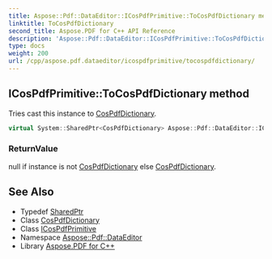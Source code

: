 ```yaml
---
title: Aspose::Pdf::DataEditor::ICosPdfPrimitive::ToCosPdfDictionary method
linktitle: ToCosPdfDictionary
second_title: Aspose.PDF for C++ API Reference
description: 'Aspose::Pdf::DataEditor::ICosPdfPrimitive::ToCosPdfDictionary method. Tries cast this instance to CosPdfDictionary in C++.'
type: docs
weight: 200
url: /cpp/aspose.pdf.dataeditor/icospdfprimitive/tocospdfdictionary/
---
```

## ICosPdfPrimitive::ToCosPdfDictionary method


Tries cast this instance to [CosPdfDictionary](../../cospdfdictionary/).

```cpp
virtual System::SharedPtr<CosPdfDictionary> Aspose::Pdf::DataEditor::ICosPdfPrimitive::ToCosPdfDictionary()=0
```


### ReturnValue

null if instance is not [CosPdfDictionary](../../cospdfdictionary/) else [CosPdfDictionary](../../cospdfdictionary/).

## See Also

* Typedef [SharedPtr](../../../system/sharedptr/)
* Class [CosPdfDictionary](../../cospdfdictionary/)
* Class [ICosPdfPrimitive](../)
* Namespace [Aspose::Pdf::DataEditor](../../)
* Library [Aspose.PDF for C++](../../../)
